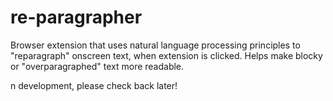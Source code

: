# re-paragrapher
Browser extension that uses natural language processing principles to "reparagraph" onscreen text, when extension is clicked. Helps make blocky or "overparagraphed" text more readable.

n development, please check back later!
